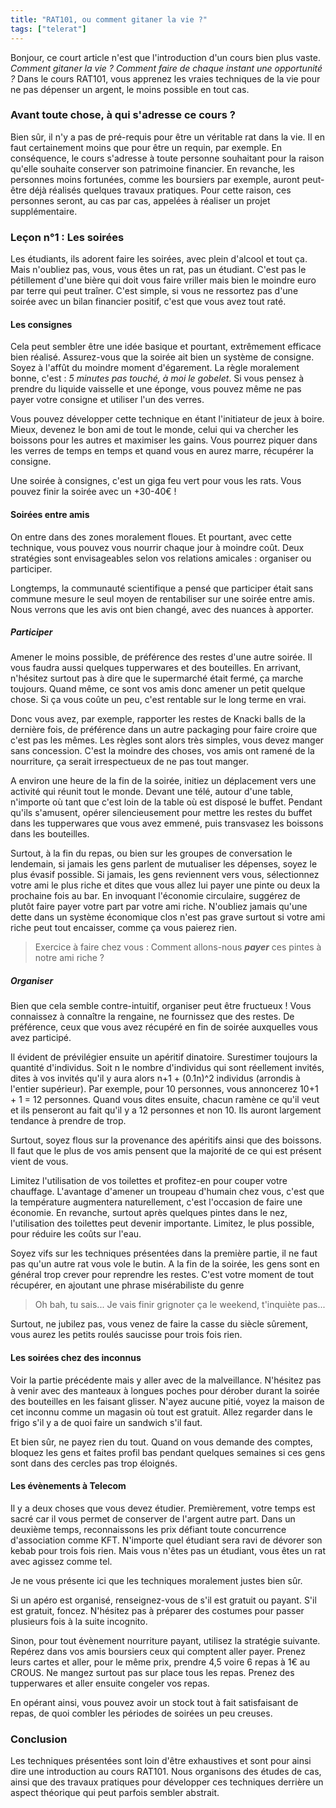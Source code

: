 ```yaml
---
title: "RAT101, ou comment gitaner la vie ?"
tags: ["telerat"]
---
```


Bonjour, ce court article n'est que l'introduction d'un cours bien plus vaste. *Comment gitaner la vie ?* *Comment faire de chaque instant une opportunité ?* Dans le cours RAT101, vous apprenez les vraies techniques de la vie pour ne pas dépenser un argent, le moins possible en tout cas.

### Avant toute chose, à qui s'adresse ce cours ?
Bien sûr, il n'y a pas de pré-requis pour être un véritable rat dans la vie. Il en faut certainement moins que pour être un requin, par exemple. En conséquence, le cours s'adresse à toute personne souhaitant pour la raison qu'elle souhaite conserver son patrimoine financier. En revanche, les personnes moins fortunées, comme les boursiers par exemple, auront peut-être déjà réalisés quelques travaux pratiques. Pour cette raison, ces personnes seront, au cas par cas, appelées à réaliser un projet supplémentaire.

### Leçon n°1 : Les soirées
Les étudiants, ils adorent faire les soirées, avec plein d'alcool et tout ça. Mais n'oubliez pas, vous, vous êtes un rat, pas un étudiant. C'est pas le pétillement d'une bière qui doit vous faire vriller mais bien le moindre euro par terre qui peut traîner. C'est simple, si vous ne ressortez pas d'une soirée avec un bilan financier positif, c'est que vous avez tout raté.

#### Les consignes
Cela peut sembler être une idée basique et pourtant, extrêmement efficace bien réalisé. Assurez-vous que la soirée ait bien un système de consigne. Soyez à l'affût du moindre moment d'égarement. La règle moralement bonne, c'est : *5 minutes pas touché, à moi le gobelet*. Si vous pensez à prendre du liquide vaisselle et une éponge, vous pouvez même ne pas payer votre consigne et utiliser l'un des verres.

Vous pouvez développer cette technique en étant l'initiateur de jeux à boire. Mieux, devenez le bon ami de tout le monde, celui qui va chercher les boissons pour les autres et maximiser les gains. Vous pourrez piquer dans les verres de temps en temps et quand vous en aurez marre, récupérer la consigne.

Une soirée à consignes, c'est un giga feu vert pour vous les rats. Vous pouvez finir la soirée avec un +30-40€ !
#### Soirées entre amis
On entre dans des zones moralement floues. Et pourtant, avec cette technique, vous pouvez vous nourrir chaque jour à moindre coût. Deux stratégies sont envisageables selon vos relations amicales : organiser ou participer.

Longtemps, la communauté scientifique a pensé que participer était sans commune mesure le seul moyen de rentabiliser sur une soirée entre amis. Nous verrons que les avis ont bien changé, avec des nuances à apporter.

##### Participer
Amener le moins possible, de préférence des restes d'une autre soirée. Il vous faudra aussi quelques tupperwares et des bouteilles. En arrivant, n'hésitez surtout pas à dire que le supermarché était fermé, ça marche toujours. Quand même, ce sont vos amis donc amener un petit quelque chose. Si ça vous coûte un peu, c'est rentable sur le long terme en vrai.

Donc vous avez, par exemple, rapporter les restes de Knacki balls de la dernière fois, de préférence dans un autre packaging pour faire croire que c'est pas les mêmes. Les règles sont alors très simples, vous devez manger sans concession. C'est la moindre des choses, vos amis ont ramené de la nourriture, ça serait irrespectueux de ne pas tout manger.

A environ une heure de la fin de la soirée, initiez un déplacement vers une activité qui réunit tout le monde. Devant une télé, autour d'une table, n'importe où tant que c'est loin de la table où est disposé le buffet. Pendant qu'ils s'amusent, opérer silencieusement pour mettre les restes du buffet dans les tupperwares que vous avez emmené, puis transvasez les boissons dans les bouteilles.

Surtout, à la fin du repas, ou bien sur les groupes de conversation le lendemain, si jamais les gens parlent de mutualiser les dépenses, soyez le plus évasif possible. Si jamais, les gens reviennent vers vous, sélectionnez votre ami le plus riche et dites que vous allez lui payer une pinte ou deux la prochaine fois au bar. En invoquant l'économie circulaire, suggérez de plutôt faire payer votre part par votre ami riche. N'oubliez jamais qu'une dette dans un système économique clos n'est pas grave surtout si votre ami riche peut tout encaisser, comme ça vous paierez rien.

> Exercice à faire chez vous : Comment allons-nous ***payer*** ces pintes à notre ami riche ?


##### Organiser
Bien que cela semble contre-intuitif, organiser peut être fructueux ! Vous connaissez à connaître la rengaine, ne fournissez que des restes. De préférence, ceux que vous avez récupéré en fin de soirée auxquelles vous avez participé.

Il évident de prévilégier ensuite un apéritif dinatoire. Surestimer toujours la quantité d'individus. Soit n le nombre d'individus qui sont réellement invités, dites à vos invités qu'il y aura alors n+1 + (0.1n)^2 individus (arrondis à l'entier supérieur). Par exemple, pour 10 personnes, vous annoncerez 10+1 + 1 = 12 personnes. Quand vous dites ensuite, chacun ramène ce qu'il veut et ils penseront au fait qu'il y a 12 personnes et non 10. Ils auront largement tendance à prendre de trop.

Surtout, soyez flous sur la provenance des apéritifs ainsi que des boissons. Il faut que le plus de vos amis pensent que la majorité de ce qui est présent vient de vous.

Limitez l'utilisation de vos toilettes et profitez-en pour couper votre chauffage. L'avantage d'amener un troupeau d'humain chez vous, c'est que la température augmentera naturellement, c'est l'occasion de faire une économie. En revanche, surtout après quelques pintes dans le nez, l'utilisation des toilettes peut devenir importante. Limitez, le plus possible, pour réduire les coûts sur l'eau.

Soyez vifs sur les techniques présentées dans la première partie, il ne faut pas qu'un autre rat vous vole le butin. A la fin de la soirée, les gens sont en général trop crever pour reprendre les restes. C'est votre moment de tout récupérer, en ajoutant une phrase misérabiliste du genre 

> Oh bah, tu sais... Je vais finir grignoter ça le weekend, t'inquiète pas...

Surtout, ne jubilez pas, vous venez de faire la casse du siècle sûrement, vous aurez les petits roulés saucisse pour trois fois rien.

#### Les soirées chez des inconnus
Voir la partie précédente mais y aller avec de la malveillance. N'hésitez pas à venir avec des manteaux à longues poches pour dérober durant la soirée des bouteilles en les faisant glisser. N'ayez aucune pitié, voyez la maison de cet inconnu comme un magasin où tout est gratuit. Allez regarder dans le frigo s'il y a de quoi faire un sandwich s'il faut.

Et bien sûr, ne payez rien du tout. Quand on vous demande des comptes, bloquez les gens et faites profil bas pendant quelques semaines si ces gens sont dans des cercles pas trop éloignés.

#### Les évènements à Telecom
Il y a deux choses que vous devez étudier. Premièrement, votre temps est sacré car il vous permet de conserver de l'argent autre part. Dans un deuxième temps, reconnaissons les prix défiant toute concurrence d'association comme KFT. N'importe quel étudiant sera ravi de dévorer son kebab pour trois fois rien. Mais vous n'êtes pas un étudiant, vous êtes un rat avec agissez comme tel.

Je ne vous présente ici que les techniques moralement justes bien sûr.

Si un apéro est organisé, renseignez-vous de s'il est gratuit ou payant. S'il est gratuit, foncez. N'hésitez pas à préparer des costumes pour passer plusieurs fois à la suite incognito.

Sinon, pour tout évènement nourriture payant, utilisez la stratégie suivante. Repérez dans vos amis boursiers ceux qui comptent aller payer. Prenez leurs cartes et aller, pour le même prix, prendre 4,5 voire 6 repas à 1€ au CROUS. Ne mangez surtout pas sur place tous les repas. Prenez des tupperwares et aller ensuite congeler vos repas. 

En opérant ainsi, vous pouvez avoir un stock tout à fait satisfaisant de repas, de quoi combler les périodes de soirées un peu creuses.

### Conclusion
Les techniques présentées sont loin d'être exhaustives et sont pour ainsi dire une introduction au cours RAT101. Nous organisons des études de cas, ainsi que des travaux pratiques pour développer ces techniques derrière un aspect théorique qui peut parfois sembler abstrait.